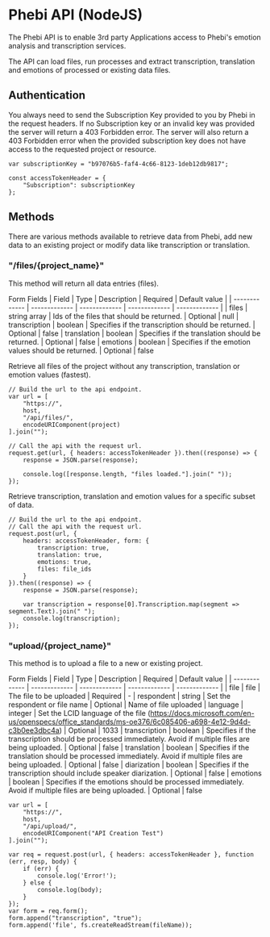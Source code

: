 # Phebi API (NodeJS)

The Phebi API is to enable 3rd party Applications access to Phebi's emotion analysis and transcription services.

The API can load files, run processes and extract transcription, translation and emotions of processed or existing data files.

## Authentication

You always need to send the Subscription Key provided to you by Phebi in the request headers. If no Subscription key or an invalid key was provided the server will return a 403 Forbidden error. The server will also return a 403 Forbidden error when the provided subscription key does not have access to the requested project or resource.

```
var subscriptionKey = "b97076b5-faf4-4c66-8123-1deb12db9817";

const accessTokenHeader = {
    "Subscription": subscriptionKey
};
```

## Methods

There are various methods available to retrieve data from Phebi, add new data to an existing project or modify data like transcription or translation.

### "/files/{project_name}"

This method will return all data entries (files).

Form Fields
| Field  | Type  | Description | Required | Default value |
| ------------- | ------------- | ------------- | ------------- | ------------- |
| files | string array | Ids of the files that should be returned. | Optional | null
| transcription | boolean | Specifies if the transcription should be returned. | Optional | false
| translation | boolean | Specifies if the translation should be returned. | Optional | false
| emotions | boolean | Specifies if the emotion values should be returned. | Optional | false

Retrieve all files of the project without any transcription, translation or emotion values (fastest).
```
// Build the url to the api endpoint.
var url = [
    "https://",
    host,
    "/api/files/",
    encodeURIComponent(project)
].join("");

// Call the api with the request url.
request.get(url, { headers: accessTokenHeader }).then((response) => {
    response = JSON.parse(response);

    console.log([response.length, "files loaded."].join(" "));
});
```

Retrieve transcription, translation and emotion values for a specific subset of data.
```
// Build the url to the api endpoint.
// Call the api with the request url.
request.post(url, {
    headers: accessTokenHeader, form: {
        transcription: true,
        translation: true,
        emotions: true,
        files: file_ids
    }
}).then((response) => {
    response = JSON.parse(response);

    var transcription = response[0].Transcription.map(segment => segment.Text).join(" ");
    console.log(transcription);
});
```

### "upload/{project_name}"

This method is to upload a file to a new or existing project.

Form Fields
| Field  | Type  | Description | Required | Default value |
| ------------- | ------------- | ------------- | ------------- | ------------- |
| file | file | The file to be uploaded | Required | -
| respondent | string | Set the respondent or file name | Optional | Name of file uploaded
| language | integer | Set the LCID language of the file (https://docs.microsoft.com/en-us/openspecs/office_standards/ms-oe376/6c085406-a698-4e12-9d4d-c3b0ee3dbc4a) | Optional | 1033
| transcription | boolean | Specifies if the transcription should be processed immediately. Avoid if multiple files are being uploaded. | Optional | false
| translation | boolean | Specifies if the translation should be processed immediately. Avoid if multiple files are being uploaded. | Optional | false
| diarization | boolean | Specifies if the transcription should include speaker diarization. | Optional | false
| emotions | boolean | Specifies if the emotions should be processed immediately. Avoid if multiple files are being uploaded. | Optional | false

```
var url = [
    "https://",
    host,
    "/api/upload/",
    encodeURIComponent("API Creation Test")
].join("");

var req = request.post(url, { headers: accessTokenHeader }, function (err, resp, body) {
    if (err) {
        console.log('Error!');
    } else {
        console.log(body);
    }
});
var form = req.form();
form.append("transcription", "true");
form.append('file', fs.createReadStream(fileName));
```
